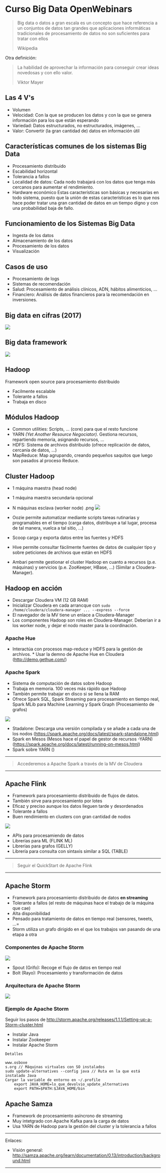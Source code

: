 # Curso Big Data OpenWebinars

> Big data o datos a gran escala es un concepto que hace referencia a un conjuntos de datos tan grandes que aplicaciones informáticas tradicionales de procesamiento de datos no son suficientes para tratar con ellos
> 
> Wikipedia
> 

Otra definición:

> La habilidad de aprovechar la información para conseguir crear ideas novedosas y con ello valor.
> 
> Viktor Mayer

## Las 4 V's

* Volumen
* Velocidad: Con la que se producen los datos y con la que se genera información para los que están esperando
* Variedad: Datos estructurados, no estructurados, imágenes, ...
* Valor: Convertir (la gran cantidad de) datos en información útil

## Características comunes de los sistemas Big Data

* Procesamiento distribuido
* Escabilidad horizontal
* Tolerancia a fallos
* Localidad de datos: Cada nodo trabajará con los datos que tenga más cercanos para aumentar el rendimiento.
* Hardware económico
Estas características son básicas y necesarias en todo sistema, puesto que la unión de estas características es lo que nos hace poder tratar una gran cantidad de datos en un tiempo digno y con una probabilidad baja de fallo.

## Funcionamiento de los Sistemas Big Data

* Ingesta de los datos
* Almacenamiento de los datos
* Procesamiento de los datos
* Visualización

## Casos de uso

* Procesamiento de logs
* Sistemas de recomendación
* Salud: Procesamiento de análisis clínicos, ADN, hábitos alimenticios, ...
* Financiero: Análisis de datos financieros para la recomendación en inversiones.

## Big data en cifras (2017)

![](images/InfografiaBigData.png)

## Big data framework
 
![](images/BigDataFramework.png)

## Hadoop

Framework open source para procesamiento distribuido

* Facilmente escalable
* Tolerante a fallos
* Trabaja en disco

## Módulos Hadoop

* Common utilities: Scripts, ... (core) para que el resto funcione
* YARN *(Yet Another Resource Negociator)*. Gestiona recursos, repartiendo memoria, asignando recursos, ...
* HDFS: Sistema de archivos distribuido (ofrece replicación de datos, cercanía de datos, ...)
* MapReduce: Map agrupando, creando pequeños saquitos que luego son pasados al proceso Reduce. 

## Cluster Hadoop 

* 1 máquina maestra (head node)
* 1 máquina maestra secundaria opcional
* N máquinas esclava (worker node)
.png
![](images/HadoopEcosystem.png)

* Oozie permite automatizar mediante scripts tareas rutinarias y programables en el tiempo (carga datos, distribuye a tal lugar, procesa de tal manera, vuelca a tal sitio, ...)
* Scoop carga y exporta datos entre las fuentes y HDFS
* Hive permite consultar fácilmente fuentes de datos de cualquier tipo y sobre peticiones de archivos que están en HDFS
* Ambari permite gestionar el cluster Hadoop en cuanto a recursos (p.e. máquinas) y servicios (p.e. ZooKeeper, HBase, ...) (Similar a Cloudera-Manager).

## Hadoop en acción

* Descargar Cloudera VM (12 GB RAM)
* Inicializar Cloudera en cada arrancque con `sudo /home/cloudera/cloudera-manager ... --express --force `
* El navegador de la MV tiene un enlace a Cloudera-Manager
* Los componentes Hadoop son roles en Cloudera-Manager. Deberían ir a los worker node, y dejar el nodo master para la coordinación.

### Apache Hue

* Interactúa con procesos map-reduce y HDFS para la gestión de archivos. * Usar la demno de Apache Hue en Cloudera (http://demo.gethue.com/)

### Apache Spark

* Sistema de computación de datos sobre Hadoop
* Trabaja en memoria. 100 veces más rápido que Hadoop
* También permite trabajar en disco si se llena la RAM
* Ofrece Spark SQL, Spark Streaming para procesamiento en tiempo real, Spark MLib para Machine Learning y Spark Graph (Procesamiento de grafos)

![](images/SparkInstalls.png)

* Stadalone: Descarga una versión compilada y se añade a cada una de los nodos (https://spark.apache.org/docs/latest/spark-standalone.html)
* Spark en Mesos (Mesos hace el papel de gestor de recursos -YARN) (https://spark.apache.org/docs/latest/running-on-mesos.html)
* Spark sobre YARN ()

___
> Accederemos a Apache Spark a través de la MV de Cloudera
___

## Apache Flink

* Framework para procesamiento distribuido de flujos de datos. 
* También sirve para procesamiento por lotes
* Eficaz y preciso aunque los datos lleguen tarde y desordenados
* Tolerante a fallos
* Buen rendimiento en clusters con gran cantidad de nodos

![](images/FlinkCore.png)

* APIs para procesamiendo de datos
* Librerías para ML (FLINK ML)
* Librerías para grafos (GELLY)
* Librería para consulta con sintaxis similar a SQL (TABLE)

____
> Seguir el QuickStart de Apache Flink
____

## Apache Storm

* Framework para procesamiento distribuido de datos **en streaming**
* Tolerante a fallos (el resto de máquinas hace el trabajo de la máquina que cae)
* Alta disponibilidad
* Pensado para tratamiento de datos en tiempo real (sensores, tweets, ...=
* Storm utiliza un grafo dirigido en el que los trabajos van pasando de una etapa a otra

### Componentes de Apache Storm

![](images/ApacheStorm.png)

* Spout (Grifo): Recoge el flujo de datos en tiempo real
* Bolt (Rayo): Procesamiento y transformación de datos

### Arquitectura de Apache Storm

![](images/ArquitecturaApacheStorm.png)

### Ejemplo de Apache Storm

Seguir los pasos de http://storm.apache.org/releases/1.1.1/Setting-up-a-Storm-cluster.html

* Instalar Java
* Instalar Zookeeper
* Instalar Apache Storm


```
Detalles

www.osboxe
s.org // Máquinas virtuales con SO instalados
sudo update-alternatives --config java // Ruta en la que está instalado Java
Cargar la variable de entorno en ~/.profile 
    export JAVA_HOME=lo_que_devolvio_update_alternatives
    export PATH=$PATH:$JAVA_HOME/bin
```

## Apache Samza

* Framework de procesamiento asíncrono de streaming
* Muy intetgrado con Apache Kafka para la carga de datos
* Usa YARN de Hadoop para la gestión del cluster y la tolerancia a fallos

----
Enlaces:

* Visión general: http://samza.apache.org/learn/documentation/0.13/introduction/background.html

----

